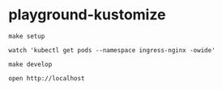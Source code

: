# playground-kustomize

```shell
make setup
```

```shell
watch 'kubectl get pods --namespace ingress-nginx -owide'
```

```shell
make develop
```

```shell
open http://localhost
```
